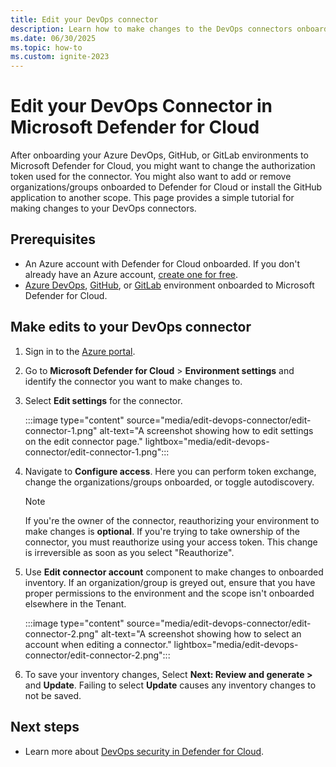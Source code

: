 ```yaml
---
title: Edit your DevOps connector
description: Learn how to make changes to the DevOps connectors onboarded to Defender for Cloud.
ms.date: 06/30/2025
ms.topic: how-to
ms.custom: ignite-2023
---
```


# Edit your DevOps Connector in Microsoft Defender for Cloud

After onboarding your Azure DevOps, GitHub, or GitLab environments to Microsoft Defender for Cloud, you might want to change the authorization token used for the connector. You might also want to add or remove organizations/groups onboarded to Defender for Cloud or install the GitHub application to another scope. This page provides a simple tutorial for making changes to your DevOps connectors.

## Prerequisites

- An Azure account with Defender for Cloud onboarded. If you don't already have an Azure account, [create one for free](https://azure.microsoft.com/free/?WT.mc_id=A261C142F).
- [Azure DevOps](quickstart-onboard-devops.md), [GitHub](quickstart-onboard-github.md), or [GitLab](quickstart-onboard-gitlab.md) environment onboarded to Microsoft Defender for Cloud.

## Make edits to your DevOps connector

1. Sign in to the [Azure portal](https://portal.azure.com/).

1. Go to **Microsoft Defender for Cloud** > **Environment settings** and identify the connector you want to make changes to.

1. Select **Edit settings** for the connector.

    :::image type="content" source="media/edit-devops-connector/edit-connector-1.png" alt-text="A screenshot showing how to edit settings on the edit connector page." lightbox="media/edit-devops-connector/edit-connector-1.png":::

1. Navigate to **Configure access**. Here you can perform token exchange, change the organizations/groups onboarded, or toggle autodiscovery.

    > [!NOTE]
    > If you're the owner of the connector, reauthorizing your environment to make changes is **optional**.
    > If you're trying to take ownership of the connector, you must reauthorize using your access token. This change is irreversible as soon as you select "Reauthorize".

1. Use **Edit connector account** component to make changes to onboarded inventory. If an organization/group is greyed out, ensure that you have proper permissions to the environment and the scope isn't onboarded elsewhere in the Tenant.

    :::image type="content" source="media/edit-devops-connector/edit-connector-2.png" alt-text="A screenshot showing how to select an account when editing a connector." lightbox="media/edit-devops-connector/edit-connector-2.png":::

1. To save your inventory changes, Select **Next: Review and generate >** and **Update**. Failing to select **Update** causes any inventory changes to not be saved.

## Next steps

- Learn more about [DevOps security in Defender for Cloud](defender-for-devops-introduction.md).
